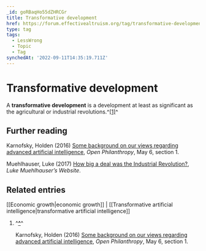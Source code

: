 ```yaml
---
_id: goRBaqHo55dZHRCGr
title: Transformative development
href: https://forum.effectivealtruism.org/tag/transformative-development
type: tag
tags:
  - LessWrong
  - Topic
  - Tag
synchedAt: '2022-09-11T14:35:19.711Z'
---
```

# Transformative development

A **transformative development** is a development at least as significant as the agricultural or industrial revolutions.^[\[1\]](#fn7gy1i28n578)^

Further reading
---------------

Karnofsky, Holden (2016) [Some background on our views regarding advanced artificial intelligence](https://www.openphilanthropy.org/blog/some-background-our-views-regarding-advanced-artificial-intelligence), *Open Philanthropy*, May 6, section 1.

Muehlhauser, Luke (2017) [How big a deal was the Industrial Revolution?](http://lukemuehlhauser.com/industrial-revolution/), *Luke Muehlhauser’s Website*.

Related entries
---------------

[[Economic growth|economic growth]] | [[Transformative artificial intelligence|transformative artificial intelligence]]

1.  ^**[^](#fnref7gy1i28n578)**^
    
    Karnofsky, Holden (2016) [Some background on our views regarding advanced artificial intelligence](https://www.openphilanthropy.org/blog/some-background-our-views-regarding-advanced-artificial-intelligence), *Open Philanthropy*, May 6, section 1.